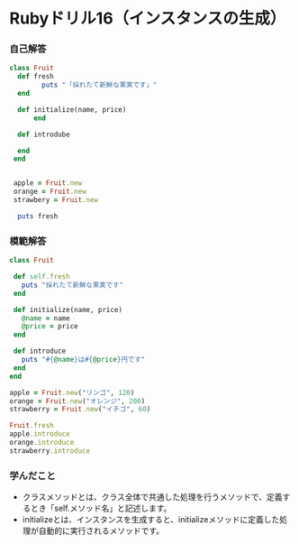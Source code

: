 # Rubyドリル16（インスタンスの生成）
### 自己解答
```ruby
class Fruit
  def fresh
        puts "「採れたて新鮮な果実です」"
  end

  def initialize(name, price)
      end

  def introdube

  end
 end


 apple = Fruit.new
 orange = Fruit.new
 strawbery = Fruit.new

  puts fresh
```

### 模範解答
```ruby
class Fruit

 def self.fresh
   puts "採れたて新鮮な果実です"
 end

 def initialize(name, price)
   @name = name
   @price = price
 end

 def introduce
   puts "#{@name}は#{@price}円です"
 end
end

apple = Fruit.new("リンゴ", 120)
orange = Fruit.new("オレンジ", 200)
strawberry = Fruit.new("イチゴ", 60)

Fruit.fresh
apple.introduce
orange.introduce
strawberry.introduce
```

### 学んだこと
-  クラスメソッドとは、クラス全体で共通した処理を行うメソッドで、定義するとき「self.メソッド名」と記述します。
-  initializeとは、インスタンスを生成すると、initializeメソッドに定義した処理が自動的に実行されるメソッドです。
